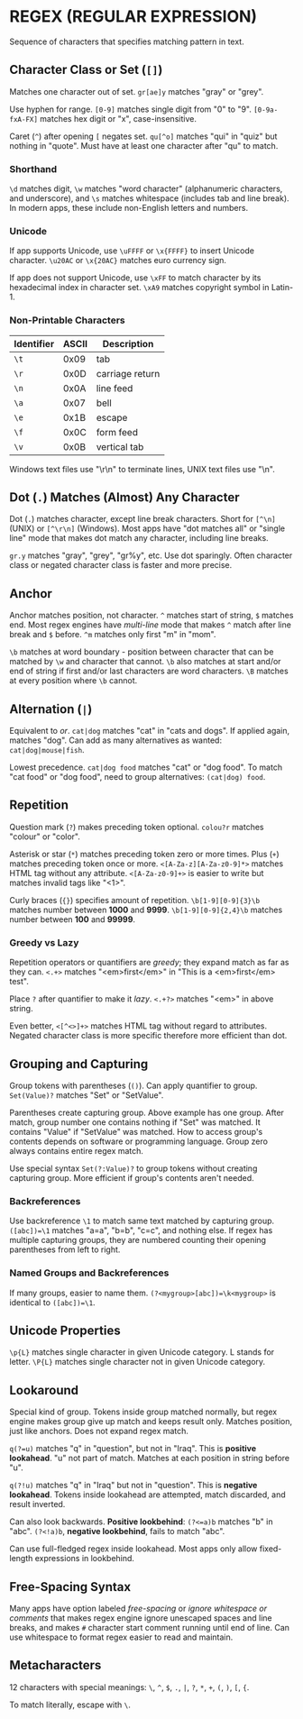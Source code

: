 # REGEX (REGULAR EXPRESSION)

Sequence of characters that specifies matching pattern in text.

## Character Class or Set (`[]`)

Matches one character out of set. `gr[ae]y` matches "gray" or "grey".

Use hyphen for range. `[0-9]` matches single digit from "0" to "9". `[0-9a-fxA-FX]` matches hex digit or "x", case-insensitive.

Caret (`^`) after opening `[` negates set. `qu[^o]` matches "qui" in "quiz" but nothing in "quote". Must have at least one character after "qu" to match.

### Shorthand

`\d` matches digit, `\w` matches "word character" (alphanumeric characters, and underscore), and `\s` matches whitespace (includes tab and line break). In modern apps, these include non-English letters and numbers.

### Unicode

If app supports Unicode, use `\uFFFF` or `\x{FFFF}` to insert Unicode character. `\u20AC` or `\x{20AC}` matches euro currency sign.

If app does not support Unicode, use `\xFF` to match character by its hexadecimal index in character set. `\xA9` matches copyright symbol in Latin-1.

### Non-Printable Characters

| Identifier | ASCII | Description     |
| ---------- | ----- | --------------- |
| `\t`       | 0x09  | tab             |
| `\r`       | 0x0D  | carriage return |
| `\n`       | 0x0A  | line feed       |
| `\a`       | 0x07  | bell            |
| `\e`       | 0x1B  | escape          |
| `\f`       | 0x0C  | form feed       |
| `\v`       | 0x0B  | vertical tab    |

Windows text files use "\r\n" to terminate lines, UNIX text files use "\n".

## Dot (`.`) Matches (Almost) Any Character

Dot (`.`) matches character, except line break characters. Short for `[^\n]` (UNIX) or `[^\r\n]` (Windows). Most apps have "dot matches all" or "single line" mode that makes dot match any character, including line breaks.

`gr.y` matches "gray", "grey", "gr%y", etc. Use dot sparingly. Often character class or negated character class is faster and more precise.

## Anchor

Anchor matches position, not character. `^` matches start of string, `$` matches end. Most regex engines have *multi-line* mode that makes `^` match after line break and `$` before. `^m` matches only first "m" in "mom".

`\b` matches at word boundary - position between character that can be matched by `\w` and character that cannot. `\b` also matches at start and/or end of string if first and/or last characters are word characters. `\B` matches at every position where `\b` cannot.

## Alternation (`|`)

Equivalent to *or*. `cat|dog` matches "cat" in "cats and dogs". If applied again, matches "dog". Can add as many alternatives as wanted: `cat|dog|mouse|fish`.

Lowest precedence. `cat|dog food` matches "cat" or "dog food". To match "cat food" or "dog food", need to group alternatives: `(cat|dog) food`.

## Repetition

Question mark (`?`) makes preceding token optional. `colou?r` matches "colour" or "color".

Asterisk or star (`*`) matches preceding token zero or more times. Plus (`+`) matches preceding token once or more. `<[A-Za-z][A-Za-z0-9]*>` matches HTML tag without any attribute. `<[A-Za-z0-9]+>` is easier to write but matches invalid tags like "<1>".

Curly braces (`{}`) specifies amount of repetition. `\b[1-9][0-9]{3}\b` matches number between **1000** and **9999**. `\b[1-9][0-9]{2,4}\b` matches number between **100** and **99999**.

### Greedy vs Lazy

Repetition operators or quantifiers are *greedy*; they expand match as far as they can. `<.+>` matches "\<em>first<\/em>" in "This is a \<em>first<\/em> test".

Place `?` after quantifier to make it *lazy*. `<.+?>` matches "\<em>" in above string.

Even better, `<[^<>]+>` matches HTML tag without regard to attributes. Negated character class is more specific therefore more efficient than dot.

## Grouping and Capturing

Group tokens with parentheses (`()`). Can apply quantifier to group. `Set(Value)?` matches "Set" or "SetValue".

Parentheses create capturing group. Above example has one group. After match, group number one contains nothing if "Set" was matched. It contains "Value" if "SetValue" was matched. How to access group's contents depends on software or programming language. Group zero always contains entire regex match.

Use special syntax `Set(?:Value)?` to group tokens without creating capturing group. More efficient if group's contents aren't needed.

### Backreferences

Use backreference `\1` to match same text matched by capturing group. `([abc])=\1` matches "a=a", "b=b", "c=c", and nothing else. If regex has multiple capturing groups, they are numbered counting their opening parentheses from left to right.

### Named Groups and Backreferences

If many groups, easier to name them. `(?<mygroup>[abc])=\k<mygroup>` is identical to `([abc])=\1`.

## Unicode Properties

`\p{L}` matches single character in given Unicode category. L stands for letter. `\P{L}` matches single character not in given Unicode category.

## Lookaround

Special kind of group. Tokens inside group matched normally, but regex engine makes group give up match and keeps result only. Matches position, just like anchors. Does not expand regex match.

`q(?=u)` matches "q" in "question", but not in "Iraq". This is **positive lookahead**. "u" not part of match. Matches at each position in string before "u".

`q(?!u)` matches "q" in "Iraq" but not in "question". This is **negative lookahead**. Tokens inside lookahead are attempted, match discarded, and result inverted.

Can also look backwards. **Positive lookbehind**: `(?<=a)b` matches "b" in "abc". `(?<!a)b`, **negative lookbehind**, fails to match "abc".

Can use full-fledged regex inside lookahead. Most apps only allow fixed-length expressions in lookbehind.

## Free-Spacing Syntax

Many apps have option labeled *free-spacing* or *ignore whitespace or comments* that makes regex engine ignore unescaped spaces and line breaks, and makes `#` character start comment running until end of line. Can use whitespace to format regex easier to read and maintain.

## Metacharacters

12 characters with special meanings: `\`, `^`, `$`, `.`, `|`, `?`, `*`, `+`, `(`, `)`, `[`, `{`.

To match literally, escape with `\`.
